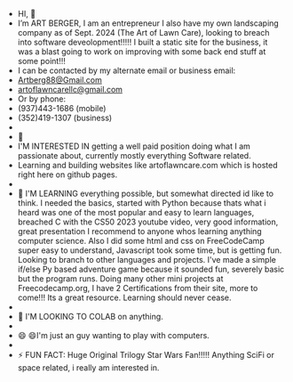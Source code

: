 -    HI,     👋
-  I’m ART BERGER, I am an entrepreneur I also have my own landscaping company as of Sept. 2024 (The Art of Lawn Care), looking to breach into software deveolopment!!!!! I built a static site for the business, it was a blast going to work on improving with some back end stuff at some point!!!
-  I can be contacted by my alternate email or business email:
-    Artberg88@Gmail.com
-    artoflawncarellc@gmail.com
-  Or by phone:
-    (937)443-1686 (mobile)
-    (352)419-1307 (business)
-    
-  👀
-  I'M INTERESTED IN getting a well paid position doing what I am passionate about, currently mostly everything Software related.
-  Learning and building websites like artoflawncare.com which is hosted right here on github pages.
-
- 🌱 I'M LEARNING everything possible, but somewhat directed id like to think. I needed the basics, started with Python because thats what i heard was one of the most popular and easy to learn languages, breached C with the CS50 2023 youtube video, very good information, great presentation I recommend to anyone whos learning anything computer science. Also I did some html and css on FreeCodeCamp super easy to understand, Javascript took some time, but is getting fun. Looking to branch to other languages and projects. I've made a simple if/else Py based adventure game because it sounded fun, severely basic but the program runs. Doing many other mini projects at Freecodecamp.org, I have 2 Certifications from their site, more to come!!! Its a great resource. Learning should never cease.
-
- 💞️ I'M LOOKING TO COLAB on anything.
-
- 😄 😄I'm just an guy wanting to play with computers.
-
- ⚡ FUN FACT: Huge Original Trilogy Star Wars Fan!!!!! Anything SciFi or space related, i really am interested in.

<!---
ArtBerger88/ArtBerger88 is a ✨ special ✨ repository because its `README.md` (this file) appears on your GitHub profile.
You can click the Preview link to take a look at your changes.
--->
